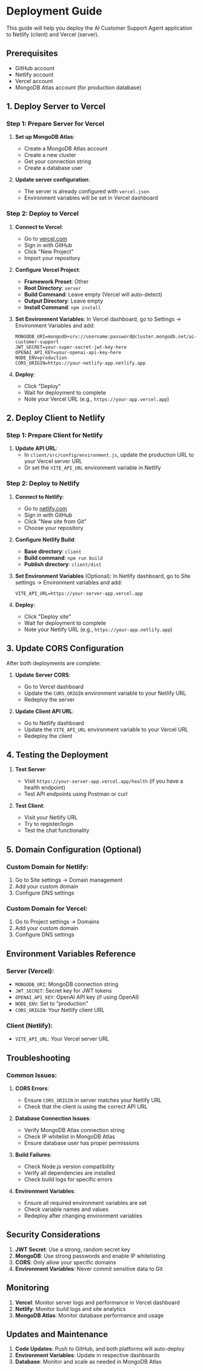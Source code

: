 # Deployment Guide

This guide will help you deploy the AI Customer Support Agent application to Netlify (client) and Vercel (server).

## Prerequisites

- GitHub account
- Netlify account
- Vercel account
- MongoDB Atlas account (for production database)

## 1. Deploy Server to Vercel

### Step 1: Prepare Server for Vercel

1. **Set up MongoDB Atlas**:

   - Create a MongoDB Atlas account
   - Create a new cluster
   - Get your connection string
   - Create a database user

2. **Update server configuration**:
   - The server is already configured with `vercel.json`
   - Environment variables will be set in Vercel dashboard

### Step 2: Deploy to Vercel

1. **Connect to Vercel**:

   - Go to [vercel.com](https://vercel.com)
   - Sign in with GitHub
   - Click "New Project"
   - Import your repository

2. **Configure Vercel Project**:

   - **Framework Preset**: Other
   - **Root Directory**: `server`
   - **Build Command**: Leave empty (Vercel will auto-detect)
   - **Output Directory**: Leave empty
   - **Install Command**: `npm install`

3. **Set Environment Variables**:
   In Vercel dashboard, go to Settings → Environment Variables and add:

   ```
   MONGODB_URI=mongodb+srv://username:password@cluster.mongodb.net/ai-customer-support
   JWT_SECRET=your-super-secret-jwt-key-here
   OPENAI_API_KEY=your-openai-api-key-here
   NODE_ENV=production
   CORS_ORIGIN=https://your-netlify-app.netlify.app
   ```

4. **Deploy**:
   - Click "Deploy"
   - Wait for deployment to complete
   - Note your Vercel URL (e.g., `https://your-app.vercel.app`)

## 2. Deploy Client to Netlify

### Step 1: Prepare Client for Netlify

1. **Update API URL**:
   - In `client/src/config/environment.js`, update the production URL to your Vercel server URL
   - Or set the `VITE_API_URL` environment variable in Netlify

### Step 2: Deploy to Netlify

1. **Connect to Netlify**:

   - Go to [netlify.com](https://netlify.com)
   - Sign in with GitHub
   - Click "New site from Git"
   - Choose your repository

2. **Configure Netlify Build**:

   - **Base directory**: `client`
   - **Build command**: `npm run build`
   - **Publish directory**: `client/dist`

3. **Set Environment Variables** (Optional):
   In Netlify dashboard, go to Site settings → Environment variables and add:

   ```
   VITE_API_URL=https://your-server-app.vercel.app
   ```

4. **Deploy**:
   - Click "Deploy site"
   - Wait for deployment to complete
   - Note your Netlify URL (e.g., `https://your-app.netlify.app`)

## 3. Update CORS Configuration

After both deployments are complete:

1. **Update Server CORS**:

   - Go to Vercel dashboard
   - Update the `CORS_ORIGIN` environment variable to your Netlify URL
   - Redeploy the server

2. **Update Client API URL**:
   - Go to Netlify dashboard
   - Update the `VITE_API_URL` environment variable to your Vercel URL
   - Redeploy the client

## 4. Testing the Deployment

1. **Test Server**:

   - Visit `https://your-server-app.vercel.app/health` (if you have a health endpoint)
   - Test API endpoints using Postman or curl

2. **Test Client**:
   - Visit your Netlify URL
   - Try to register/login
   - Test the chat functionality

## 5. Domain Configuration (Optional)

### Custom Domain for Netlify:

1. Go to Site settings → Domain management
2. Add your custom domain
3. Configure DNS settings

### Custom Domain for Vercel:

1. Go to Project settings → Domains
2. Add your custom domain
3. Configure DNS settings

## Environment Variables Reference

### Server (Vercel):

- `MONGODB_URI`: MongoDB connection string
- `JWT_SECRET`: Secret key for JWT tokens
- `OPENAI_API_KEY`: OpenAI API key (if using OpenAI)
- `NODE_ENV`: Set to "production"
- `CORS_ORIGIN`: Your Netlify client URL

### Client (Netlify):

- `VITE_API_URL`: Your Vercel server URL

## Troubleshooting

### Common Issues:

1. **CORS Errors**:

   - Ensure `CORS_ORIGIN` in server matches your Netlify URL
   - Check that the client is using the correct API URL

2. **Database Connection Issues**:

   - Verify MongoDB Atlas connection string
   - Check IP whitelist in MongoDB Atlas
   - Ensure database user has proper permissions

3. **Build Failures**:

   - Check Node.js version compatibility
   - Verify all dependencies are installed
   - Check build logs for specific errors

4. **Environment Variables**:
   - Ensure all required environment variables are set
   - Check variable names and values
   - Redeploy after changing environment variables

## Security Considerations

1. **JWT Secret**: Use a strong, random secret key
2. **MongoDB**: Use strong passwords and enable IP whitelisting
3. **CORS**: Only allow your specific domains
4. **Environment Variables**: Never commit sensitive data to Git

## Monitoring

1. **Vercel**: Monitor server logs and performance in Vercel dashboard
2. **Netlify**: Monitor build logs and site analytics
3. **MongoDB Atlas**: Monitor database performance and usage

## Updates and Maintenance

1. **Code Updates**: Push to GitHub, and both platforms will auto-deploy
2. **Environment Variables**: Update in respective dashboards
3. **Database**: Monitor and scale as needed in MongoDB Atlas
